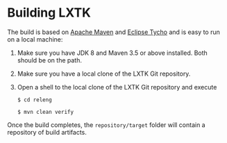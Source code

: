 # Building LXTK

The build is based on [Apache Maven][1] and [Eclipse Tycho][2]
and is easy to run on a local machine:

 1. Make sure you have JDK 8 and Maven 3.5 or above installed.
 Both should be on the path.

 2. Make sure you have a local clone of the LXTK Git repository.

 3. Open a shell to the local clone of the LXTK Git repository and execute

    `$ cd releng`

    `$ mvn clean verify`

Once the build completes, the `repository/target` folder will contain
a repository of build artifacts.

[1]: https://maven.apache.org/
[2]: https://www.eclipse.org/tycho/
